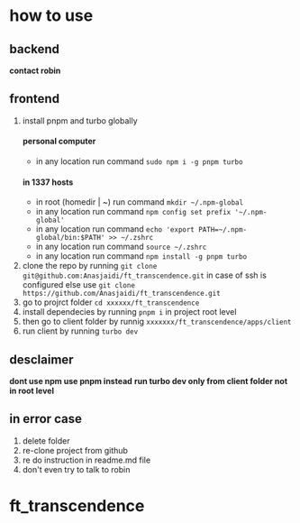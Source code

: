 # how to use

## backend

**contact robin**

## frontend


1. install pnpm and turbo globally
    #### personal computer
    - in any location run command `sudo npm i -g pnpm turbo`
    #### in 1337 hosts
    - in root (homedir | ~) run command `mkdir ~/.npm-global`
    - in any location run command `npm config set prefix '~/.npm-global'`
    - in any location run command `echo 'export PATH=~/.npm-global/bin:$PATH' >> ~/.zshrc`
    - in any location run command `source ~/.zshrc`
    - in any location run command `npm install -g pnpm turbo`
2. clone the repo by running `git clone git@github.com:Anasjaidi/ft_transcendence.git` in case of ssh is configured else use `git clone https://github.com/Anasjaidi/ft_transcendence.git`
3. go to projrct folder `cd xxxxxx/ft_transcendence`
4. install dependecies by running `pnpm i` in project root level
5. then go to client folder by runnig `xxxxxxx/ft_transcendence/apps/client`
6. run client by running `turbo dev`

## desclaimer 

**dont use npm use pnpm instead**
**run turbo dev only from client folder not in root level**

## in error case 
1. delete folder
2. re-clone project from github
3. re do instruction in readme.md file
4. don't even try to talk to robin
# ft_transcendence
